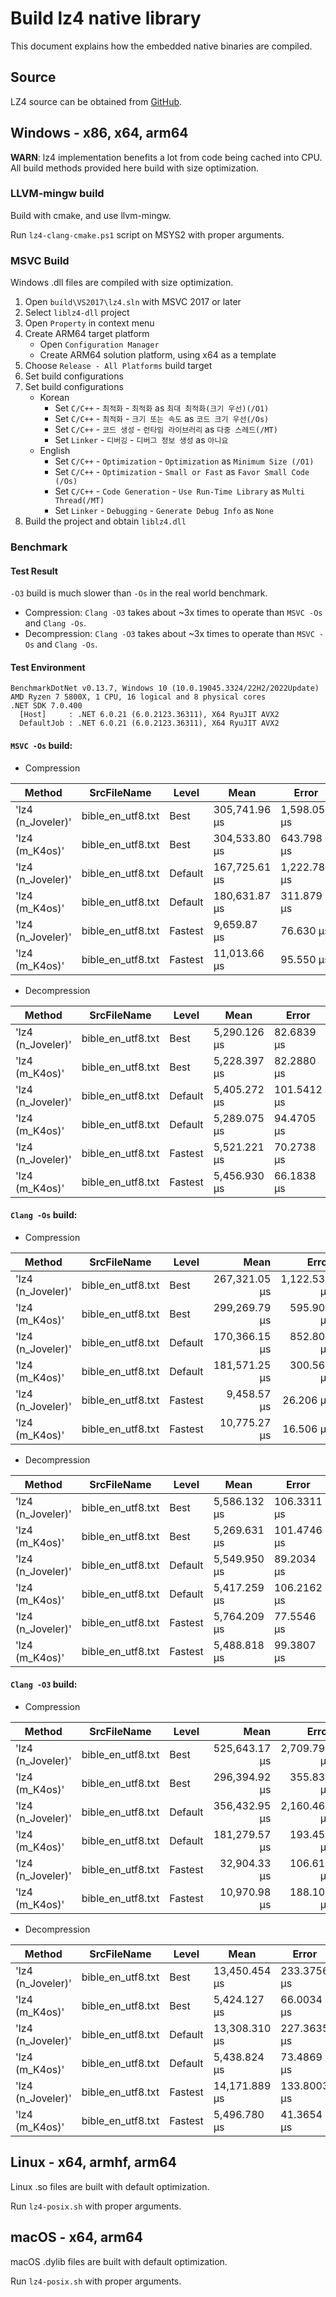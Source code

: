 # Build lz4 native library

This document explains how the embedded native binaries are compiled.

## Source

LZ4 source can be obtained from [GitHub](https://github.com/lz4/lz4/releases).

## Windows - x86, x64, arm64

**WARN**: lz4 implementation benefits a lot from code being cached into CPU. All build methods provided here build with size optimization.

### LLVM-mingw build

Build with cmake, and use llvm-mingw.

Run `lz4-clang-cmake.ps1` script on MSYS2 with proper arguments.

### MSVC Build

Windows .dll files are compiled with size optimization.

1. Open `build\VS2017\lz4.sln` with MSVC 2017 or later
1. Select `liblz4-dll` project
1. Open `Property` in context menu
1. Create ARM64 target platform
   - Open `Configuration Manager`
   - Create ARM64 solution platform, using x64 as a template
1. Choose `Release - All Platforms` build target
1. Set build configurations
1. Set build configurations
   - Korean
      - Set `C/C++` - `최적화` - `최적화` as `최대 최적화(크기 우선)(/O1)`
      - Set `C/C++` - `최적화` - `크기 또는 속도` as `코드 크기 우선(/Os)`
      - Set `C/C++` - `코드 생성` - `런타임 라이브러리` as `다중 스레드(/MT)`
      - Set `Linker` - `디버깅` - `디버그 정보 생성` as `아니요`
   - English
      - Set `C/C++` - `Optimization` - `Optimization` as `Minimum Size (/O1)`
      - Set `C/C++` - `Optimization` - `Small or Fast` as `Favor Small Code (/Os)`
      - Set `C/C++` - `Code Generation` - `Use Run-Time Library` as `Multi Thread(/MT)`
      - Set `Linker` - `Debugging` - `Generate Debug Info` as `None`
1. Build the project and obtain `liblz4.dll`

### Benchmark

#### Test Result

`-O3` build is much slower than `-Os` in the real world benchmark.

- Compression: `Clang -O3` takes about ~3x times to operate than `MSVC -Os` and `Clang -Os`.
- Decompression: `Clang -O3` takes about ~3x times to operate than `MSVC -Os` and `Clang -Os`.

#### Test Environment
```
BenchmarkDotNet v0.13.7, Windows 10 (10.0.19045.3324/22H2/2022Update)
AMD Ryzen 7 5800X, 1 CPU, 16 logical and 8 physical cores
.NET SDK 7.0.400
  [Host]     : .NET 6.0.21 (6.0.2123.36311), X64 RyuJIT AVX2
  DefaultJob : .NET 6.0.21 (6.0.2123.36311), X64 RyuJIT AVX2
```

#### `MSVC -Os` build:

- Compression

|                   Method |        SrcFileName |   Level |            Mean |         Error |        StdDev |          Median | CompRatio |
|------------------------- |------------------- |-------- |-----------------|---------------|---------------|-----------------|-----------|
|        'lz4 (n_Joveler)' |  bible_en_utf8.txt |    Best |   305,741.96 μs |  1,598.058 μs |  1,494.825 μs |   305,502.35 μs |     0.326 |
|           'lz4 (m_K4os)' |  bible_en_utf8.txt |    Best |   304,533.80 μs |    643.798 μs |    570.710 μs |   304,477.22 μs |     0.326 |
|        'lz4 (n_Joveler)' |  bible_en_utf8.txt | Default |   167,725.61 μs |  1,222.782 μs |  1,021.078 μs |   168,048.37 μs |     0.332 |
|           'lz4 (m_K4os)' |  bible_en_utf8.txt | Default |   180,631.87 μs |    311.879 μs |    260.433 μs |   180,706.93 μs |     0.332 |
|        'lz4 (n_Joveler)' |  bible_en_utf8.txt | Fastest |     9,659.87 μs |     76.630 μs |     67.931 μs |     9,661.19 μs |     0.487 |
|           'lz4 (m_K4os)' |  bible_en_utf8.txt | Fastest |    11,013.66 μs |     95.550 μs |     74.599 μs |    11,009.19 μs |     0.487 |

- Decompression

|                   Method |        SrcFileName |   Level |           Mean |         Error |        StdDev |
|--------------------------|--------------------|---------|----------------|---------------|---------------|
|        'lz4 (n_Joveler)' |  bible_en_utf8.txt |    Best |   5,290.126 μs |    82.6839 μs |    91.9030 μs |
|           'lz4 (m_K4os)' |  bible_en_utf8.txt |    Best |   5,228.397 μs |    82.2880 μs |    72.9462 μs |
|        'lz4 (n_Joveler)' |  bible_en_utf8.txt | Default |   5,405.272 μs |   101.5412 μs |   108.6479 μs |
|           'lz4 (m_K4os)' |  bible_en_utf8.txt | Default |   5,289.075 μs |    94.4705 μs |    88.3678 μs |
|        'lz4 (n_Joveler)' |  bible_en_utf8.txt | Fastest |   5,521.221 μs |    70.2738 μs |    62.2959 μs |
|           'lz4 (m_K4os)' |  bible_en_utf8.txt | Fastest |   5,456.930 μs |    66.1838 μs |    61.9084 μs |


#### `Clang -Os` build:

- Compression

|            Method |        SrcFileName |   Level |          Mean |        Error |       StdDev | CompRatio |
|------------------ |------------------- |-------- |--------------:|-------------:|-------------:|----------:|
| 'lz4 (n_Joveler)' |  bible_en_utf8.txt |    Best | 267,321.05 μs | 1,122.537 μs |   995.100 μs |     0.326 |
|    'lz4 (m_K4os)' |  bible_en_utf8.txt |    Best | 299,269.79 μs |   595.904 μs |   528.253 μs |     0.326 |
| 'lz4 (n_Joveler)' |  bible_en_utf8.txt | Default | 170,366.15 μs |   852.800 μs |   755.985 μs |     0.332 |
|    'lz4 (m_K4os)' |  bible_en_utf8.txt | Default | 181,571.25 μs |   300.562 μs |   281.145 μs |     0.332 |
| 'lz4 (n_Joveler)' |  bible_en_utf8.txt | Fastest |   9,458.57 μs |    26.206 μs |    23.231 μs |     0.487 |
|    'lz4 (m_K4os)' |  bible_en_utf8.txt | Fastest |  10,775.27 μs |    16.506 μs |    15.439 μs |     0.487 |

- Decompression

|            Method |        SrcFileName |   Level |          Mean |       Error |      StdDev |
|-------------------|--------------------|---------|---------------|-------------|-------------|
| 'lz4 (n_Joveler)' |  bible_en_utf8.txt |    Best | 5,586.132 μs | 106.3311 μs | 113.7730 μs |
|    'lz4 (m_K4os)' |  bible_en_utf8.txt |    Best | 5,269.631 μs | 101.4746 μs | 124.6199 μs |
| 'lz4 (n_Joveler)' |  bible_en_utf8.txt | Default | 5,549.950 μs |  89.2034 μs |  83.4410 μs |
|    'lz4 (m_K4os)' |  bible_en_utf8.txt | Default | 5,417.259 μs | 106.2162 μs | 122.3187 μs |
| 'lz4 (n_Joveler)' |  bible_en_utf8.txt | Fastest | 5,764.209 μs |  77.5546 μs |  68.7501 μs |
|    'lz4 (m_K4os)' |  bible_en_utf8.txt | Fastest | 5,488.818 μs |  99.3807 μs |  92.9607 μs |

#### `Clang -O3` build:

- Compression

|            Method |        SrcFileName |   Level |            Mean |        Error |       StdDev | CompRatio |
|------------------ |------------------- |-------- |----------------:|-------------:|-------------:|----------:|
| 'lz4 (n_Joveler)' |  bible_en_utf8.txt |    Best |   525,643.17 μs | 2,709.793 μs | 2,402.161 μs |     0.326 |
|    'lz4 (m_K4os)' |  bible_en_utf8.txt |    Best |   296,394.92 μs |   355.836 μs |   297.139 μs |     0.326 |
| 'lz4 (n_Joveler)' |  bible_en_utf8.txt | Default |   356,432.95 μs | 2,160.464 μs | 2,020.899 μs |     0.332 |
|    'lz4 (m_K4os)' |  bible_en_utf8.txt | Default |   181,279.57 μs |   193.452 μs |   171.490 μs |     0.332 |
| 'lz4 (n_Joveler)' |  bible_en_utf8.txt | Fastest |    32,904.33 μs |   106.615 μs |    99.728 μs |     0.487 |
|    'lz4 (m_K4os)' |  bible_en_utf8.txt | Fastest |    10,970.98 μs |   188.104 μs |   231.009 μs |     0.487 |

- Decompression

|            Method |        SrcFileName |   Level |          Mean |       Error |      StdDev |
|-------------------|--------------------|---------|---------------|-------------|-------------|
| 'lz4 (n_Joveler)' |  bible_en_utf8.txt |    Best | 13,450.454 μs | 233.3756 μs | 218.2996 μs |
|    'lz4 (m_K4os)' |  bible_en_utf8.txt |    Best |  5,424.127 μs |  66.0034 μs |  58.5103 μs |
| 'lz4 (n_Joveler)' |  bible_en_utf8.txt | Default | 13,308.310 μs | 227.3635 μs | 212.6760 μs |
|    'lz4 (m_K4os)' |  bible_en_utf8.txt | Default |  5,438.824 μs |  73.4869 μs |  68.7397 μs |
| 'lz4 (n_Joveler)' |  bible_en_utf8.txt | Fastest | 14,171.889 μs | 133.8003 μs | 125.1568 μs |
|    'lz4 (m_K4os)' |  bible_en_utf8.txt | Fastest |  5,496.780 μs |  41.3654 μs |  34.5420 μs |

## Linux - x64, armhf, arm64

Linux .so files are built with default optimization.

Run `lz4-posix.sh` with proper arguments.

## macOS - x64, arm64

macOS .dylib files are built with default optimization.

Run `lz4-posix.sh` with proper arguments.
